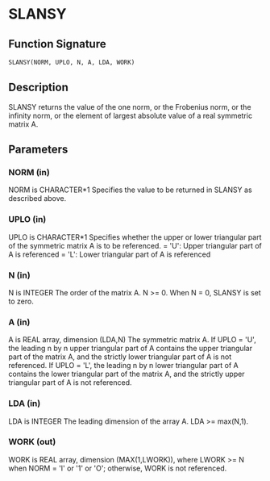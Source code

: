 # SLANSY

## Function Signature

```fortran
SLANSY(NORM, UPLO, N, A, LDA, WORK)
```

## Description


 SLANSY  returns the value of the one norm,  or the Frobenius norm, or
 the  infinity norm,  or the  element of  largest absolute value  of a
 real symmetric matrix A.

## Parameters

### NORM (in)

NORM is CHARACTER*1 Specifies the value to be returned in SLANSY as described above.

### UPLO (in)

UPLO is CHARACTER*1 Specifies whether the upper or lower triangular part of the symmetric matrix A is to be referenced. = 'U': Upper triangular part of A is referenced = 'L': Lower triangular part of A is referenced

### N (in)

N is INTEGER The order of the matrix A. N >= 0. When N = 0, SLANSY is set to zero.

### A (in)

A is REAL array, dimension (LDA,N) The symmetric matrix A. If UPLO = 'U', the leading n by n upper triangular part of A contains the upper triangular part of the matrix A, and the strictly lower triangular part of A is not referenced. If UPLO = 'L', the leading n by n lower triangular part of A contains the lower triangular part of the matrix A, and the strictly upper triangular part of A is not referenced.

### LDA (in)

LDA is INTEGER The leading dimension of the array A. LDA >= max(N,1).

### WORK (out)

WORK is REAL array, dimension (MAX(1,LWORK)), where LWORK >= N when NORM = 'I' or '1' or 'O'; otherwise, WORK is not referenced.

